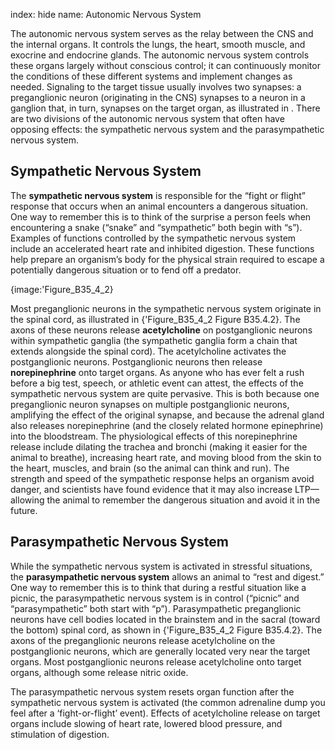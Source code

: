 index: hide
name: Autonomic Nervous System

The autonomic nervous system serves as the relay between the CNS and the internal organs. It controls the lungs, the heart, smooth muscle, and exocrine and endocrine glands. The autonomic nervous system controls these organs largely without conscious control; it can continuously monitor the conditions of these different systems and implement changes as needed. Signaling to the target tissue usually involves two synapses: a preganglionic neuron (originating in the CNS) synapses to a neuron in a ganglion that, in turn, synapses on the target organ, as illustrated in . There are two divisions of the autonomic nervous system that often have opposing effects: the sympathetic nervous system and the parasympathetic nervous system.

## Sympathetic Nervous System

The  **sympathetic nervous system** is responsible for the “fight or flight” response that occurs when an animal encounters a dangerous situation. One way to remember this is to think of the surprise a person feels when encountering a snake (“snake” and “sympathetic” both begin with “s”). Examples of functions controlled by the sympathetic nervous system include an accelerated heart rate and inhibited digestion. These functions help prepare an organism’s body for the physical strain required to escape a potentially dangerous situation or to fend off a predator.


{image:'Figure_B35_4_2}
        

Most preganglionic neurons in the sympathetic nervous system originate in the spinal cord, as illustrated in {'Figure_B35_4_2 Figure B35.4.2}. The axons of these neurons release  **acetylcholine** on postganglionic neurons within sympathetic ganglia (the sympathetic ganglia form a chain that extends alongside the spinal cord). The acetylcholine activates the postganglionic neurons. Postganglionic neurons then release  **norepinephrine** onto target organs. As anyone who has ever felt a rush before a big test, speech, or athletic event can attest, the effects of the sympathetic nervous system are quite pervasive. This is both because one preganglionic neuron synapses on multiple postganglionic neurons, amplifying the effect of the original synapse, and because the adrenal gland also releases norepinephrine (and the closely related hormone epinephrine) into the bloodstream. The physiological effects of this norepinephrine release include dilating the trachea and bronchi (making it easier for the animal to breathe), increasing heart rate, and moving blood from the skin to the heart, muscles, and brain (so the animal can think and run). The strength and speed of the sympathetic response helps an organism avoid danger, and scientists have found evidence that it may also increase LTP—allowing the animal to remember the dangerous situation and avoid it in the future.

## Parasympathetic Nervous System

While the sympathetic nervous system is activated in stressful situations, the  **parasympathetic nervous system** allows an animal to “rest and digest.” One way to remember this is to think that during a restful situation like a picnic, the parasympathetic nervous system is in control (“picnic” and “parasympathetic” both start with “p”). Parasympathetic preganglionic neurons have cell bodies located in the brainstem and in the sacral (toward the bottom) spinal cord, as shown in {'Figure_B35_4_2 Figure B35.4.2}. The axons of the preganglionic neurons release acetylcholine on the postganglionic neurons, which are generally located very near the target organs. Most postganglionic neurons release acetylcholine onto target organs, although some release nitric oxide.

The parasympathetic nervous system resets organ function after the sympathetic nervous system is activated (the common adrenaline dump you feel after a ‘fight-or-flight’ event). Effects of acetylcholine release on target organs include slowing of heart rate, lowered blood pressure, and stimulation of digestion.
